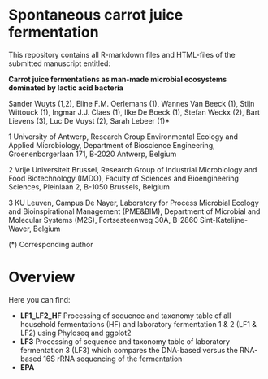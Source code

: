 # Spontaneous carrot juice fermentation

This repository contains all R-markdown files and HTML-files of the submitted manuscript entitled:

**Carrot juice fermentations as man-made microbial ecosystems dominated by lactic acid bacteria**

Sander Wuyts (1,2), Eline F.M. Oerlemans (1), Wannes Van Beeck (1), Stijn Wittouck (1), Ingmar J.J. Claes (1), Ilke De Boeck (1), Stefan Weckx (2), Bart Lievens (3), Luc De Vuyst (2), Sarah Lebeer (1)*

1 University of Antwerp, Research Group Environmental Ecology and Applied Microbiology, Department of Bioscience Engineering, Groenenborgerlaan 171, B-2020 Antwerp, Belgium

2  Vrije Universiteit Brussel, Research Group of Industrial Microbiology and Food Biotechnology (IMDO), Faculty of Sciences and Bioengineering Sciences, Pleinlaan 2, B-1050 Brussels, Belgium

3 KU Leuven, Campus De Nayer, Laboratory for Process Microbial Ecology and Bioinspirational Management (PME&BIM), Department of Microbial and Molecular Systems (M2S), Fortsesteenweg 30A, B-2860 Sint-Katelijne-Waver, Belgium

(*) Corresponding author

# Overview

Here you can find:

* **LF1_LF2_HF**
Processing of sequence and taxonomy table of all household fermentations (HF) and laboratory fermentation 1 & 2 (LF1 & LF2) using Phyloseq and ggplot2
* **LF3**
Processing of sequence and taxonomy table of laboratory fermentation 3 (LF3) which compares the DNA-based versus the RNA-based 16S rRNA sequencing of the fermentation
* **EPA**

